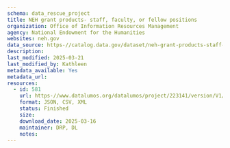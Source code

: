```yaml
---
schema: data_rescue_project 
title: NEH grant products- staff, faculty, or fellow positions
organization: Office of Information Resources Management
agency: National Endowment for the Humanities
websites: neh.gov
data_source: https-//catalog.data.gov/dataset/neh-grant-products-staff-faculty-or-fellow-positions
description: 
last_modified: 2025-03-21
last_modified_by: Kathleen
metadata_available: Yes
metadata_url: 
resources:
  - id: 581
    url: https-//www.datalumos.org/datalumos/project/223141/version/V1/view
    format: JSON, CSV, XML
    status: Finished
    size: 
    download_date: 2025-03-16
    maintainer: DRP, DL
    notes: 
---
```

